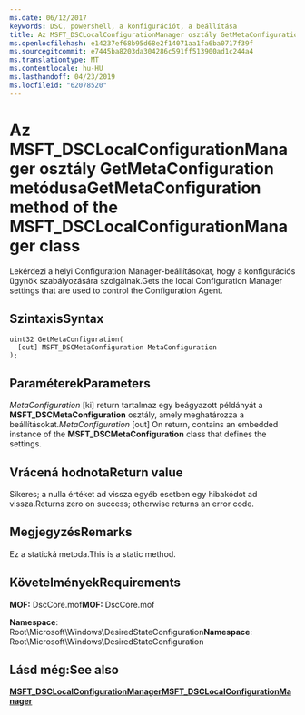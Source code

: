 ```yaml
---
ms.date: 06/12/2017
keywords: DSC, powershell, a konfigurációt, a beállítása
title: Az MSFT_DSCLocalConfigurationManager osztály GetMetaConfiguration metódusa
ms.openlocfilehash: e14237ef68b95d68e2f14071aa1fa6ba0717f39f
ms.sourcegitcommit: e7445ba8203da304286c591ff513900ad1c244a4
ms.translationtype: MT
ms.contentlocale: hu-HU
ms.lasthandoff: 04/23/2019
ms.locfileid: "62078520"
---
```

# <a name="getmetaconfiguration-method-of-the-msftdsclocalconfigurationmanager-class"></a><span data-ttu-id="43cc6-103">Az MSFT_DSCLocalConfigurationManager osztály GetMetaConfiguration metódusa</span><span class="sxs-lookup"><span data-stu-id="43cc6-103">GetMetaConfiguration method of the MSFT_DSCLocalConfigurationManager class</span></span>

<span data-ttu-id="43cc6-104">Lekérdezi a helyi Configuration Manager-beállításokat, hogy a konfigurációs ügynök szabályozására szolgálnak.</span><span class="sxs-lookup"><span data-stu-id="43cc6-104">Gets the local Configuration Manager settings that are used to control the Configuration Agent.</span></span>

## <a name="syntax"></a><span data-ttu-id="43cc6-105">Szintaxis</span><span class="sxs-lookup"><span data-stu-id="43cc6-105">Syntax</span></span>

```mof
uint32 GetMetaConfiguration(
  [out] MSFT_DSCMetaConfiguration MetaConfiguration
);
```

## <a name="parameters"></a><span data-ttu-id="43cc6-106">Paraméterek</span><span class="sxs-lookup"><span data-stu-id="43cc6-106">Parameters</span></span>

<span data-ttu-id="43cc6-107">*MetaConfiguration* \[ki\] return tartalmaz egy beágyazott példányát a **MSFT_DSCMetaConfiguration** osztály, amely meghatározza a beállításokat.</span><span class="sxs-lookup"><span data-stu-id="43cc6-107">*MetaConfiguration* \[out\] On return, contains an embedded instance of the **MSFT_DSCMetaConfiguration** class that defines the settings.</span></span>

## <a name="return-value"></a><span data-ttu-id="43cc6-108">Vrácená hodnota</span><span class="sxs-lookup"><span data-stu-id="43cc6-108">Return value</span></span>

<span data-ttu-id="43cc6-109">Sikeres; a nulla értéket ad vissza egyéb esetben egy hibakódot ad vissza.</span><span class="sxs-lookup"><span data-stu-id="43cc6-109">Returns zero on success; otherwise returns an error code.</span></span>

## <a name="remarks"></a><span data-ttu-id="43cc6-110">Megjegyzés</span><span class="sxs-lookup"><span data-stu-id="43cc6-110">Remarks</span></span>

<span data-ttu-id="43cc6-111">Ez a statická metoda.</span><span class="sxs-lookup"><span data-stu-id="43cc6-111">This is a static method.</span></span>

## <a name="requirements"></a><span data-ttu-id="43cc6-112">Követelmények</span><span class="sxs-lookup"><span data-stu-id="43cc6-112">Requirements</span></span>

<span data-ttu-id="43cc6-113">**MOF:** DscCore.mof</span><span class="sxs-lookup"><span data-stu-id="43cc6-113">**MOF:** DscCore.mof</span></span>

<span data-ttu-id="43cc6-114">**Namespace**: Root\Microsoft\Windows\DesiredStateConfiguration</span><span class="sxs-lookup"><span data-stu-id="43cc6-114">**Namespace**: Root\Microsoft\Windows\DesiredStateConfiguration</span></span>

## <a name="see-also"></a><span data-ttu-id="43cc6-115">Lásd még:</span><span class="sxs-lookup"><span data-stu-id="43cc6-115">See also</span></span>

[<span data-ttu-id="43cc6-116">**MSFT_DSCLocalConfigurationManager**</span><span class="sxs-lookup"><span data-stu-id="43cc6-116">**MSFT_DSCLocalConfigurationManager**</span></span>](msft-dsclocalconfigurationmanager.md)